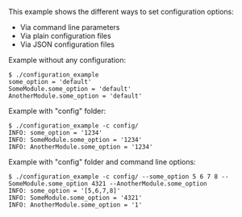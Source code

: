 
This example shows the different ways to set configuration options:

- Via command line parameters
- Via plain configuration files
- Via JSON configuration files

Example without any configuration:
```
$ ./configuration_example
some_option = 'default'
SomeModule.some_option = 'default'
AnotherModule.some_option = 'default'
```

Example with "config" folder:
```
$ ./configuration_example -c config/
INFO: some_option = '1234'
INFO: SomeModule.some_option = '1234'
INFO: AnotherModule.some_option = '1234'
```

Example with "config" folder and command line options:
```
$ ./configuration_example -c config/ --some_option 5 6 7 8 --SomeModule.some_option 4321 --AnotherModule.some_option
INFO: some_option = '[5,6,7,8]'
INFO: SomeModule.some_option = '4321'
INFO: AnotherModule.some_option = '1'
```
